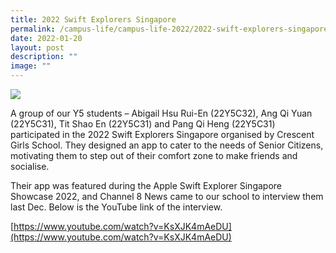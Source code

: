 ```yaml
---
title: 2022 Swift Explorers Singapore
permalink: /campus-life/campus-life-2022/2022-swift-explorers-singapore/
date: 2022-01-20
layout: post
description: ""
image: ""
---
```

![](/images/abi.jpeg)

A group of our Y5 students – Abigail Hsu Rui-En (22Y5C32), Ang Qi Yuan (22Y5C31), Tit Shao En (22Y5C31) and Pang Qi Heng (22Y5C31) participated in the 2022 Swift Explorers Singapore organised by Crescent Girls School. They designed an app to cater to the needs of Senior Citizens, motivating them to step out of their comfort zone to make friends and socialise.

Their app was featured during the Apple Swift Explorer Singapore Showcase 2022, and Channel 8 News came to our school to interview them last Dec. Below is the YouTube link of the interview.

[https://www.youtube.com/watch?v=KsXJK4mAeDU](https://www.youtube.com/watch?v=KsXJK4mAeDU)